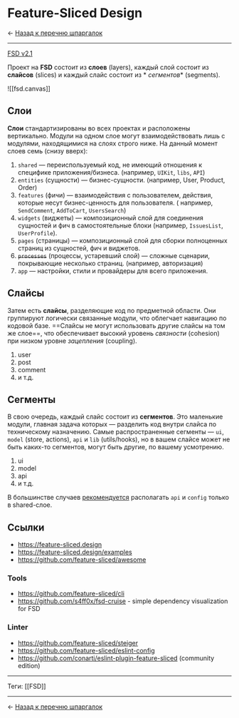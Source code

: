 # Feature-Sliced Design

← [Назад к перечню шпаргалок][back]

---

[FSD v2.1](fsd-2.1.md)

Проект на **FSD** состоит из **слоев** (layers), каждый слой состоит из **слайсов** (slices) и каждый слайс состоит из *
*сегментов** (segments).

![[fsd.canvas]]

## Слои

**Слои** стандартизированы во всех проектах и расположены вертикально.
Модули на одном слое могут взаимодействовать лишь с модулями, находящимися на слоях строго ниже.
На данный момент слоев семь (снизу вверх):

1. `shared` — переиспользуемый код, не имеющий отношения к специфике приложения/бизнеса. (например, `UIKit`, `libs`,
   `API`)
2. `entities` (сущности) — бизнес-сущности. (например, User, Product, Order)
3. `features` (фичи) — взаимодействия с пользователем, действия, которые несут бизнес-ценность для пользователя. (
   например, `SendComment`, `AddToCart`, `UsersSearch`)
4. `widgets` (виджеты) — композиционный слой для соединения сущностей и фич в самостоятельные блоки (например,
   `IssuesList`, `UserProfile`).
5. `pages` (страницы) — композиционный слой для сборки полноценных страниц из сущностей, фич и виджетов.
6. ~~`processes`~~ (процессы, устаревший слой) — сложные сценарии, покрывающие несколько страниц. (например,
   авторизация)
7. `app` — настройки, стили и провайдеры для всего приложения.

## Слайсы

Затем есть **слайсы**, разделяющие код по предметной области.
Они группируют логически связанные модули, что облегчает навигацию по кодовой базе.
==Слайсы не могут использовать другие слайсы на том же слое==, что обеспечивает высокий уровень _связности_ (cohesion)
при низком уровне _зацепления_ (coupling).

1. user
2. post
3. comment
4. и т.д.

## Сегменты

В свою очередь, каждый слайс состоит из **сегментов**. Это маленькие модули, главная задача которых — разделить код
внутри слайса по техническому назначению. Самые распространенные сегменты — `ui`, `model` (store, actions), `api` и
`lib` (utils/hooks), но в вашем слайсе может не быть каких-то сегментов, могут быть другие, по вашему усмотрению.

1. ui
2. model
3. api
4. и т.д.

В большинстве случаев [рекомендуется](https://github.com/feature-sliced/documentation/discussions/66) располагать `api`
и `config` только в shared-слое.

## Ссылки

- https://feature-sliced.design
- https://feature-sliced.design/examples
- https://github.com/feature-sliced/awesome

### Tools

- https://github.com/feature-sliced/cli
- https://github.com/s4ff0x/fsd-cruise - simple dependency visualization for FSD

### Linter

- https://github.com/feature-sliced/steiger
- https://github.com/feature-sliced/eslint-config
- https://github.com/conarti/eslint-plugin-feature-sliced (community edition)

---

Теги: [[FSD]]

---

← [Назад к перечню шпаргалок][back]

[back]: <../.> "Назад к перечню шпаргалок"
